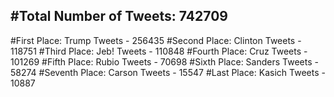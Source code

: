 #Total Number of Tweets: 742709 
---
#First Place: Trump Tweets - 256435
#Second Place: Clinton Tweets - 118751
#Third Place: Jeb! Tweets - 110848
#Fourth Place: Cruz Tweets - 101269
#Fifth Place: Rubio Tweets - 70698
#Sixth Place: Sanders Tweets - 58274
#Seventh Place: Carson Tweets - 15547
#Last Place: Kasich Tweets - 10887
